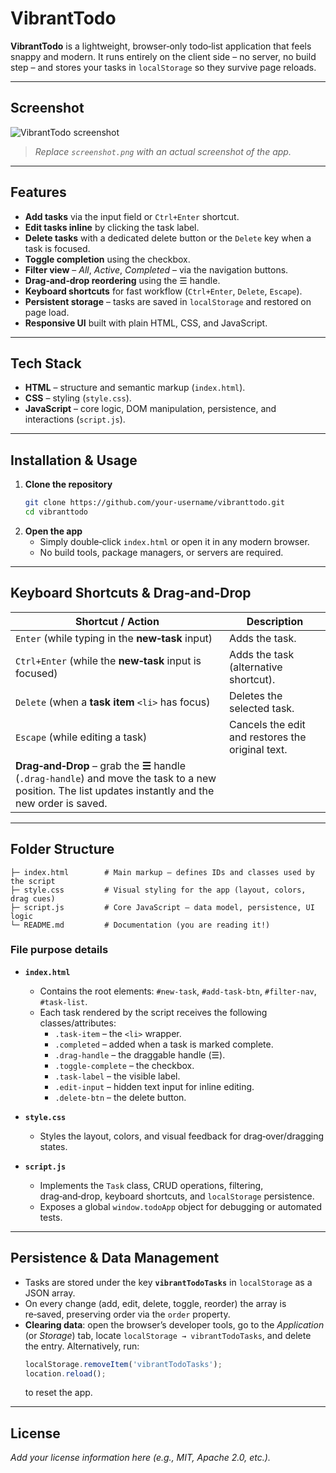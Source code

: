 # VibrantTodo

**VibrantTodo** is a lightweight, browser‑only todo‑list application that feels snappy and modern. It runs entirely on the client side – no server, no build step – and stores your tasks in `localStorage` so they survive page reloads.

---

## Screenshot

![VibrantTodo screenshot](./screenshot.png)
> *Replace `screenshot.png` with an actual screenshot of the app.*

---

## Features

- **Add tasks** via the input field or `Ctrl+Enter` shortcut.
- **Edit tasks inline** by clicking the task label.
- **Delete tasks** with a dedicated delete button or the `Delete` key when a task is focused.
- **Toggle completion** using the checkbox.
- **Filter view** – *All*, *Active*, *Completed* – via the navigation buttons.
- **Drag‑and‑drop reordering** using the ☰ handle.
- **Keyboard shortcuts** for fast workflow (`Ctrl+Enter`, `Delete`, `Escape`).
- **Persistent storage** – tasks are saved in `localStorage` and restored on page load.
- **Responsive UI** built with plain HTML, CSS, and JavaScript.

---

## Tech Stack

- **HTML** – structure and semantic markup (`index.html`).
- **CSS** – styling (`style.css`).
- **JavaScript** – core logic, DOM manipulation, persistence, and interactions (`script.js`).

---

## Installation & Usage

1. **Clone the repository**
   ```bash
   git clone https://github.com/your-username/vibranttodo.git
   cd vibranttodo
   ```
2. **Open the app**
   - Simply double‑click `index.html` or open it in any modern browser.
   - No build tools, package managers, or servers are required.

---

## Keyboard Shortcuts & Drag‑and‑Drop

| Shortcut / Action | Description |
|-------------------|-------------|
| `Enter` (while typing in the **new‑task** input) | Adds the task. |
| `Ctrl+Enter` (while the **new‑task** input is focused) | Adds the task (alternative shortcut). |
| `Delete` (when a **task item** `<li>` has focus) | Deletes the selected task. |
| `Escape` (while editing a task) | Cancels the edit and restores the original text. |
| **Drag‑and‑Drop** – grab the **☰** handle (`.drag-handle`) and move the task to a new position. The list updates instantly and the new order is saved. |

---

## Folder Structure

```
├─ index.html        # Main markup – defines IDs and classes used by the script
├─ style.css         # Visual styling for the app (layout, colors, drag cues)
├─ script.js         # Core JavaScript – data model, persistence, UI logic
└─ README.md         # Documentation (you are reading it!)
```

### File purpose details

- **`index.html`**
  - Contains the root elements: `#new-task`, `#add-task-btn`, `#filter-nav`, `#task-list`.
  - Each task rendered by the script receives the following classes/attributes:
    - `.task-item` – the `<li>` wrapper.
    - `.completed` – added when a task is marked complete.
    - `.drag-handle` – the draggable handle (☰).
    - `.toggle-complete` – the checkbox.
    - `.task-label` – the visible label.
    - `.edit-input` – hidden text input for inline editing.
    - `.delete-btn` – the delete button.

- **`style.css`**
  - Styles the layout, colors, and visual feedback for drag‑over/dragging states.

- **`script.js`**
  - Implements the `Task` class, CRUD operations, filtering, drag‑and‑drop, keyboard shortcuts, and `localStorage` persistence.
  - Exposes a global `window.todoApp` object for debugging or automated tests.

---

## Persistence & Data Management

- Tasks are stored under the key **`vibrantTodoTasks`** in `localStorage` as a JSON array.
- On every change (add, edit, delete, toggle, reorder) the array is re‑saved, preserving order via the `order` property.
- **Clearing data**: open the browser’s developer tools, go to the *Application* (or *Storage*) tab, locate `localStorage → vibrantTodoTasks`, and delete the entry. Alternatively, run:
  ```javascript
  localStorage.removeItem('vibrantTodoTasks');
  location.reload();
  ```
  to reset the app.

---

## License

*Add your license information here (e.g., MIT, Apache 2.0, etc.).*
